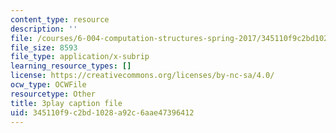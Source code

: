 ```yaml
---
content_type: resource
description: ''
file: /courses/6-004-computation-structures-spring-2017/345110f9c2bd1028a92c6aae47396412_CcInkh1mKZA.srt
file_size: 8593
file_type: application/x-subrip
learning_resource_types: []
license: https://creativecommons.org/licenses/by-nc-sa/4.0/
ocw_type: OCWFile
resourcetype: Other
title: 3play caption file
uid: 345110f9-c2bd-1028-a92c-6aae47396412
---
```

